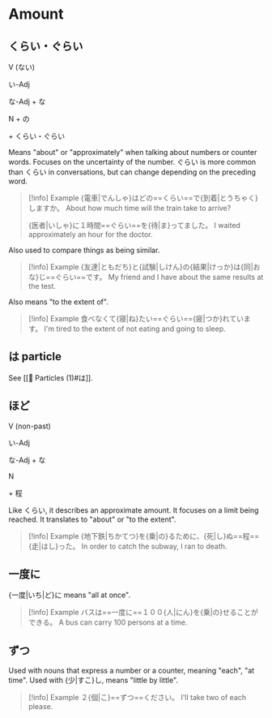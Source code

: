 # Amount

## くらい・ぐらい

<div class="usage">
<div class="left">
	<p><span class="box">V (ない)</span></p>
	<p><span class="box">い-Adj</span></p>
	<p><span class="box">な-Adj + な</span></p>
	<p><span class="box">N + の</span></p>
</div>
	<p class="right">+ くらい・ぐらい</p>
</div>

Means "about" or "approximately" when talking about numbers or counter words. Focuses on the uncertainty of the number.
ぐらい is more common than くらい in conversations, but can change depending on the preceding word.

> [!info] Example
> {電車|でんしゃ}はどの==くらい==で{到着|とうちゃく}しますか。
> About how much time will the train take to arrive?
> 
> {医者|いしゃ}に１時間==ぐらい==を{待|ま}ってました。
> I waited approximately an hour for the doctor.

Also used to compare things as being similar.

> [!info] Example
> {友達|ともだち}と{試験|しけん}の{結果|けっか}は{同|おな}じ==ぐらい==です。
> My friend and I have about the same results at the test.

Also means "to the extent of".

> [!info] Example
> 食べなくて{寝|ね}たい==ぐらい=={疲|つか}れています。
> I'm tired to the extent of not eating and going to sleep.

## は particle

See [[🔰 Particles (1)#は]].

## ほど

<div class="usage">
<div class="left">
	<p><span class="box">V (non-past)</span></p>
	<p><span class="box">い-Adj</span></p>
	<p><span class="box">な-Adj + な</span></p>
	<p><span class="box">N</span></p>
</div>
	<p class="right">+ 程</p>
</div>

Like くらい, it describes an approximate amount. It focuses on a limit being reached. It translates to "about" or "to the extent".

> [!info] Example
> {地下鉄|ちかてつ}を{乗|の}るために、{死|し}ぬ==程=={走|はし}った。
> In order to catch the subway, I ran to death.

## 一度に

{一度|いち|ど}に means "all at once".

> [!info] Example
> バスは==一度に==１００{人|にん}を{乗|の}せることができる。
> A bus can carry 100 persons at a time.

## ずつ

Used with nouns that express a number or a counter, meaning "each", "at time".
Used with {少|すこ}し, means "little by little".

> [!info] Example
> ２{個|こ}==ずつ==ください。
> I'll take two of each please.
